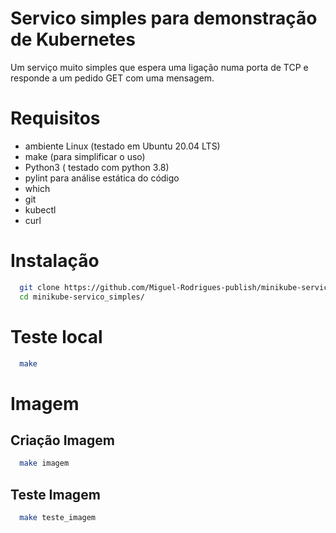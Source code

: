# Servico simples para demonstração  de Kubernetes

Um serviço muito simples que espera uma ligação numa porta de TCP e responde a um pedido GET com uma mensagem.
# Requisitos

* ambiente Linux (testado em Ubuntu 20.04 LTS)
* make  (para simplificar o uso)
* Python3 ( testado com python 3.8)
* pylint para análise estática do código
* which
* git
* kubectl
* curl

# Instalação
```bash
  git clone https://github.com/Miguel-Rodrigues-publish/minikube-servico_simples.git
  cd minikube-servico_simples/
```


# Teste local

```bash
  make
```


# Imagem

## Criação Imagem
```bash
  make imagem
```

## Teste Imagem
```bash
  make teste_imagem
```
